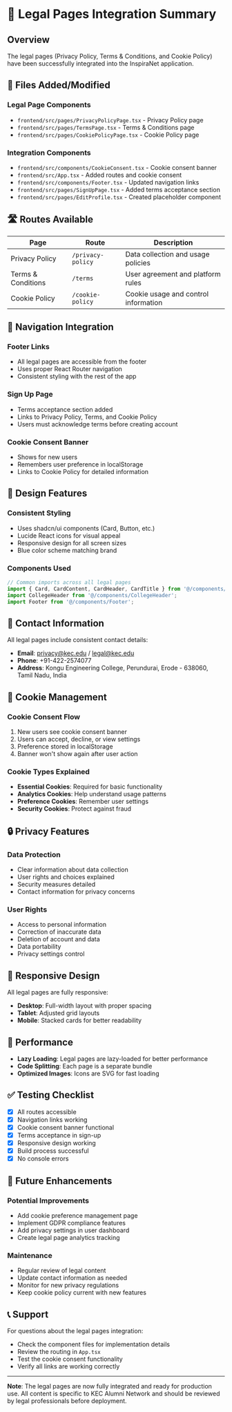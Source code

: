 # 📄 Legal Pages Integration Summary

## Overview
The legal pages (Privacy Policy, Terms & Conditions, and Cookie Policy) have been successfully integrated into the InspiraNet application.

## 📁 Files Added/Modified

### **Legal Page Components**
- `frontend/src/pages/PrivacyPolicyPage.tsx` - Privacy Policy page
- `frontend/src/pages/TermsPage.tsx` - Terms & Conditions page  
- `frontend/src/pages/CookiePolicyPage.tsx` - Cookie Policy page

### **Integration Components**
- `frontend/src/components/CookieConsent.tsx` - Cookie consent banner
- `frontend/src/App.tsx` - Added routes and cookie consent
- `frontend/src/components/Footer.tsx` - Updated navigation links
- `frontend/src/pages/SignUpPage.tsx` - Added terms acceptance section
- `frontend/src/pages/EditProfile.tsx` - Created placeholder component

## 🛣️ Routes Available

| Page | Route | Description |
|------|-------|-------------|
| Privacy Policy | `/privacy-policy` | Data collection and usage policies |
| Terms & Conditions | `/terms` | User agreement and platform rules |
| Cookie Policy | `/cookie-policy` | Cookie usage and control information |

## 🔗 Navigation Integration

### **Footer Links**
- All legal pages are accessible from the footer
- Uses proper React Router navigation
- Consistent styling with the rest of the app

### **Sign Up Page**
- Terms acceptance section added
- Links to Privacy Policy, Terms, and Cookie Policy
- Users must acknowledge terms before creating account

### **Cookie Consent Banner**
- Shows for new users
- Remembers user preference in localStorage
- Links to Cookie Policy for detailed information

## 🎨 Design Features

### **Consistent Styling**
- Uses shadcn/ui components (Card, Button, etc.)
- Lucide React icons for visual appeal
- Responsive design for all screen sizes
- Blue color scheme matching brand

### **Components Used**
```typescript
// Common imports across all legal pages
import { Card, CardContent, CardHeader, CardTitle } from '@/components/ui/card';
import CollegeHeader from '@/components/CollegeHeader';
import Footer from '@/components/Footer';
```

## 📧 Contact Information

All legal pages include consistent contact details:
- **Email**: privacy@kec.edu / legal@kec.edu
- **Phone**: +91-422-2574077
- **Address**: Kongu Engineering College, Perundurai, Erode - 638060, Tamil Nadu, India

## 🍪 Cookie Management

### **Cookie Consent Flow**
1. New users see cookie consent banner
2. Users can accept, decline, or view settings
3. Preference stored in localStorage
4. Banner won't show again after user action

### **Cookie Types Explained**
- **Essential Cookies**: Required for basic functionality
- **Analytics Cookies**: Help understand usage patterns
- **Preference Cookies**: Remember user settings
- **Security Cookies**: Protect against fraud

## 🔒 Privacy Features

### **Data Protection**
- Clear information about data collection
- User rights and choices explained
- Security measures detailed
- Contact information for privacy concerns

### **User Rights**
- Access to personal information
- Correction of inaccurate data
- Deletion of account and data
- Data portability
- Privacy settings control

## 📱 Responsive Design

All legal pages are fully responsive:
- **Desktop**: Full-width layout with proper spacing
- **Tablet**: Adjusted grid layouts
- **Mobile**: Stacked cards for better readability

## 🚀 Performance

- **Lazy Loading**: Legal pages are lazy-loaded for better performance
- **Code Splitting**: Each page is a separate bundle
- **Optimized Images**: Icons are SVG for fast loading

## ✅ Testing Checklist

- [x] All routes accessible
- [x] Navigation links working
- [x] Cookie consent banner functional
- [x] Terms acceptance in sign-up
- [x] Responsive design working
- [x] Build process successful
- [x] No console errors

## 🔄 Future Enhancements

### **Potential Improvements**
- Add cookie preference management page
- Implement GDPR compliance features
- Add privacy settings in user dashboard
- Create legal page analytics tracking

### **Maintenance**
- Regular review of legal content
- Update contact information as needed
- Monitor for new privacy regulations
- Keep cookie policy current with new features

## 📞 Support

For questions about the legal pages integration:
- Check the component files for implementation details
- Review the routing in `App.tsx`
- Test the cookie consent functionality
- Verify all links are working correctly

---

**Note**: The legal pages are now fully integrated and ready for production use. All content is specific to KEC Alumni Network and should be reviewed by legal professionals before deployment.
